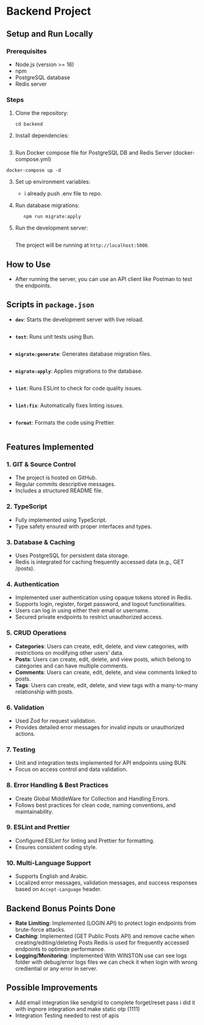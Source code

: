 # Backend Project

## Setup and Run Locally

### Prerequisites

- Node.js (version >= 16)
- npm
- PostgreSQL database
- Redis server

### Steps

1. Clone the repository:

   ```git clone <repository-url>
   cd backend
   ```

2. Install dependencies:

   ```npm install

   ```

3. Run Docker compose file for PostgreSQL DB and Redis Server (docker-compose.yml)

```
docker-compose up -d
```

3. Set up environment variables:

   - i already push .env file to repo.

4. Run database migrations:

   ```npm run migrate:generate
      npm run migrate:apply
   ```

5. Run the development server:

   ```npm run dev

   ```

   The project will be running at `http://localhost:5000`.

## How to Use

- After running the server, you can use an API client like Postman to test the endpoints.

## Scripts in `package.json`

- **`dev`**: Starts the development server with live reload.

  ```bun run dev

  ```

- **`test`**: Runs unit tests using Bun.

  ```bun run test

  ```

- **`migrate:generate`**: Generates database migration files.

  ```bun run migrate:generate

  ```

- **`migrate:apply`**: Applies migrations to the database.

  ```bun run migrate:apply

  ```

- **`lint`**: Runs ESLint to check for code quality issues.

  ```bun run lint

  ```

- **`lint:fix`**: Automatically fixes linting issues.

  ```bun run lint:fix

  ```

- **`format`**: Formats the code using Prettier.

  ```bun run format

  ```

## Features Implemented

### 1. **GIT & Source Control**

- The project is hosted on GitHub.
- Regular commits descriptive messages.
- Includes a structured README file.

### 2. **TypeScript**

- Fully implemented using TypeScript.
- Type safety ensured with proper interfaces and types.

### 3. **Database & Caching**

- Uses PostgreSQL for persistent data storage.
- Redis is integrated for caching frequently accessed data (e.g., GET /posts).

### 4. **Authentication**

- Implemented user authentication using opaque tokens stored in Redis.
- Supports login, register, forget password, and logout functionalities.
- Users can log in using either their email or username.
- Secured private endpoints to restrict unauthorized access.

### 5. **CRUD Operations**

- **Categories**: Users can create, edit, delete, and view categories, with restrictions on modifying other users’ data.
- **Posts**: Users can create, edit, delete, and view posts, which belong to categories and can have multiple comments.
- **Comments**: Users can create, edit, delete, and view comments linked to posts.
- **Tags**: Users can create, edit, delete, and view tags with a many-to-many relationship with posts.

### 6. **Validation**

- Used Zod for request validation.
- Provides detailed error messages for invalid inputs or unauthorized actions.

### 7. **Testing**

- Unit and integration tests implemented for API endpoints using BUN.
- Focus on access control and data validation.

### 8. **Error Handling & Best Practices**

- Create Global MiddleWare for Collection and Handling Errors.
- Follows best practices for clean code, naming conventions, and maintainability.

### 9. **ESLint and Prettier**

- Configured ESLint for linting and Prettier for formatting.
- Ensures consistent coding style.

### 10. **Multi-Language Support**

- Supports English and Arabic.
- Localized error messages, validation messages, and success responses based on `Accept-Language` header.

## Backend Bonus Points Done

- **Rate Limiting**: Implemented (LOGIN API) to protect login endpoints from brute-force attacks.
- **Caching**: Implemented (GET Public Posts API) and remove cache when creating/editing/deleting Posts Redis is used for frequently accessed endpoints to optimize performance.
- **Logging/Monitoring**: Implemented With WINSTON use can see logs folder with debug/error logs files we can check it when login with wrong crediential or any error in server.

## Possible Improvements

- Add email integration like sendgrid to complete forget/reset pass i did it with ingnore integration and make static otp (1111)
- Integration Testing needed to rest of apis
